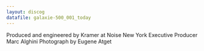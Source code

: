 ```yaml
---
layout: discog
datafile: galaxie-500_001_today
---
```

Produced and engineered by Kramer at Noise New York
Executive Producer Marc Alghini
Photograph by Eugene Atget
